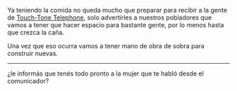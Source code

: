 Ya teniendo la comida no queda mucho que preparar para recibir a la gente de [Touch-Tone Telephone](Touch-Tone%20Telephone.md), solo advertirles a nuestros pobladores que vamos a tener que hacer espacio para bastante gente, por lo menos hasta que crezca la caña. 

Una vez que eso ocurra vamos a tener mano de obra de sobra para construir nuevas.

---

¿le informás que tenés todo pronto a la mujer que te habló desde el comunicador?
